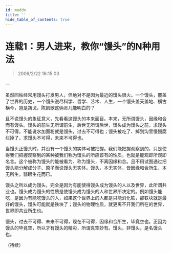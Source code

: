 ```yaml
---
id: maddo
title: ''
hide_table_of_contents: true
---
```


# 连载1：男人进来，教你“馒头”的N种用法

> 2006/2/22 16:15:03

<div style={{textAlign: 'center'}}>
一
</div>

虽然回帖经常用馒头打发男人，但绝对不是因为最近的馒头很火。一个馒头，覆盖了世界的历史，一个馒头说尽科学、哲学、艺术、人生，一个馒头盖天盖地、横古横今，岂是胡戈，陈凯歌这俩哥儿能明白的？

且不说馒头的象征意义，先看看这馒头的本来面目。本来，无所谓馒头，因缘和合而有馒头。馒头的前生无所谓前生，后世无所谓后世，馒头成为馒头之前，求馒头不可得，不能说水加面粉就是馒头，过去不可得也；馒头被吃了、掉到沟里慢慢腐烂掉了，求馒头不可得，未来不可得也。

当馒头正馒头时，并没有一个馒头的实体可被把握。我们能把握观察到的，只是使得我们把握观察到的某种被我们称为馒头的所应该有的性质，也就是能观即所观即名言。这个被称为馒头的能被看为、称为馒头，不离因缘和合。且不用试图通过把馒头能分解成分子、原子而说馒头无实体。馒头，本无实体，皆因缘和合所生，本无所生，翳眼生花而已。

馒头之所以成为馒头，完全是因为有能使得馒头成为馒头的人以及世界，此所谓共业也。馒头成为馒头的性质是使馒头成为馒头的人和世界所决定的。例如馒头能吃，是因为有能吃馒头的人，如果这个世界上的人都是只能消化铁，那铁块就是最好的馒头，馒头可能就是铁块了；馒头的物理性质，就更离不开我们所在的世界，世界即共业所生也。

馒头，过去不可得、未来不可得，现在不可得，因缘和合所生，毕竟空也。正因为馒头的毕竟空，所以才有馒头的精彩，所谓真空妙有。馒头，非馒头，是名馒头也。

（待续）